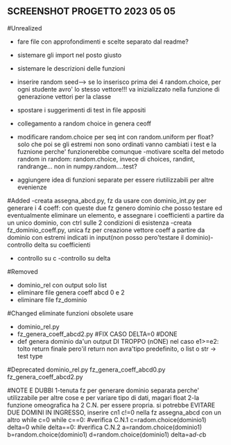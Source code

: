 ## SCREENSHOT PROGETTO 2023 05 05

#Unrealized
- fare file con approfondimenti e scelte separato dal readme?
- sistemare gli import nel posto giusto
- sistemare le descrizioni delle funzioni
- inserire random seed--> se lo inserisco prima dei 4 random.choice, per ogni studente avro' lo stesso vettore!!!
	va inizializzato nella funzione di generazione vettori per la classe
- spostare i suggerimenti di test in file appositi
- collegamento a random choice in genera ceoff

- modificare random.choice per seq int con random.uniform per float? solo che poi se gli estremi 
	non sono ordinati vanno cambiati i test e la fuznione perche' funzionerebbe comunque
-motivare scelta del metodo random in random: random.choice, invece di choices, randint, randrange...
                                  non in numpy.random....test?
- aggiungere idea di funzioni separate per essere riutilizzabili per altre evenienze

#Added
-creata assegna_abcd.py, fz da usare con dominio_int.py per generare i 4 coeff: con queste due fz genero dominio che posso testare ed eventualmente 
 eliminare un elemento, e assegnare i coefficienti a partire da un unico dominio, con ctrl sulle 2 condizioni di esistenza
-creata fz_dominio_coeff.py, unica fz per creazione vettore coeff a partire da dominio con estremi indicati in input(non posso pero'testare il dominio)- controllo delta su coefficienti
- controllo su c
-controllo su delta

#Removed
- dominio_rel con output solo list
- eliminare file genera coeff abcd 0 e 2
- eliminare file fz_dominio

#Changed
eliminate funzioni obsolete
usare 
- dominio_rel.py
- fz_genera_coeff_abcd2.py #FIX CASO DELTA=0 #DONE
- def genera dominio da'un output DI TROPPO (nONE) nel caso e1>=e2: tolto return 
finale pero'il return non avra'tipo predefinito, o list o str -> test type

#Deprecated
dominio_rel.py
fz_genera_coeff_abcd0.py
fz_genera_coeff_abcd2.py

#NOTE E DUBBI
1-tenuta fz per generare dominio separata perche' utilizzabile per altre cose e per variare tipo di dati, magari float
2-la funzione omeografica ha 2 C.N. per essere propria. si potrebbe EVITARE DUE DOMINI IN INGRESSO, inserire cn1 c!=0 
 nella fz assegna_abcd con un altro while
	c=0
	while c==0:			#verifica C.N.1
		c=radom.choice(dominio1)
	delta=0
   	while delta==0:                 #verifica C.N.2
        	a=random.choice(dominio1)        
        	b=random.choice(dominio1)
        	d=random.choice(dominio1)
        	delta=a*d-c*b


